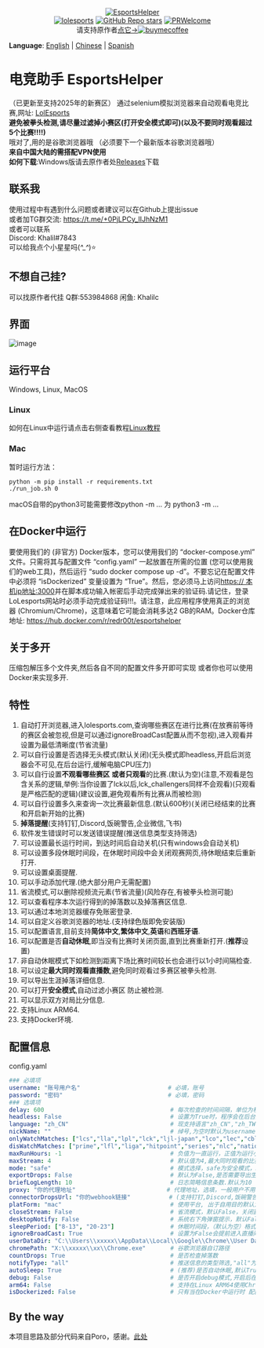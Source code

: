 <p align="center">
<a href="https://github.com/wesselyang/EsportsHelper"><img alt="EsportsHelper" src="https://github.com/Yudaotor/EsportsHelper/assets/87225219/79896860-f119-4e69-bac7-148504d4c2ae"></a><br/>
<a href="https://lolesports.com"><img alt="lolesports" src="https://img.shields.io/badge/WebSite-lolesports.com-445fa5.svg?style=plastic"></a>
<a href="https://github.com/wesselyang/EsportsHelper/stargazers"><img alt="GitHub Repo stars" src="https://img.shields.io/github/stars/wesselyang/EsportsHelper"></a>
<a href="https://github.com/wesselyang/EsportsHelper/pulls"><img alt="PRWelcome" src="https://img.shields.io/badge/PRs-welcome-brightgreen.svg?style=flat"></a><br/>
请支持原作者<a href="https://www.cdnjson.com/images/2023/03/13/image-merge-1678713037835.png">点它-><img alt="buymecoffee" src="https://user-images.githubusercontent.com/87225219/228188809-9d136e10-faa1-49b9-a6b7-b969dd1d8c7f.png"></a>
</p>

**Language**: [English](https://github.com//EsportsHelper/blob/main/README.EN.md) | [Chinese](https://github.com//EsportsHelper/blob/main/README.md) | [Spanish](https://github.com//EsportsHelper/blob/main/README.ES.md)
# 电竞助手 EsportsHelper
（已更新至支持2025年的新赛区）
通过selenium模拟浏览器来自动观看电竞比赛,网址: [LolEsports](lolesports.com)  
**避免被拳头检测,请尽量过滤掉小赛区(打开安全模式即可)(以及不要同时观看超过5个比赛!!!!)**  
哦对了,用的是谷歌浏览器哦 （必须要下一个最新版本谷歌浏览器哦）  
**来自中国大陆的需搭配VPN使用**  
**如何下载**:Windows版请去原作者处[Releases](https://github.com/Yudaotor/EsportsHelper/releases)下载
## 联系我
使用过程中有遇到什么问题或者建议可以在Github上提出issue  
或者加TG群交流: https://t.me/+0PjLPCy_IIJhNzM1  
或者可以联系  
Discord: Khalil#7843  
可以给我点个小星星吗(*^_^*)⭐  
## 不想自己挂?  
可以找原作者代挂 Q群:553984868  闲鱼: Khalilc
## 界面
![image](https://github.com/wesselyang/EsportsHelper/assets/87225219/ec3603e5-463c-4a57-b09a-0c34e90522da)

## 运行平台  
Windows, Linux, MacOS  

### Linux  
如何在Linux中运行请点击右侧查看教程[Linux教程](https://github.com/Yudaotor/EsportsHelper/wiki/%E5%A6%82%E4%BD%95%E5%9C%A8linux%E7%8E%AF%E5%A2%83%E8%BF%90%E8%A1%8C%EF%BC%88run-in-linux%EF%BC%89)
### Mac
暂时运行方法：
```shell
python -m pip install -r requirements.txt
./run_job.sh 0
```
macOS自带的python3可能需要修改python -m … 为 python3 -m … 

## 在Docker中运行
要使用我们的 (非官方) Docker版本，您可以使用我们的 “docker-compose.yml” 文件。只需将其与配置文件 “config.yaml” 一起放置在所需的位置 (您可以使用我们的web工具)，然后运行 “sudo docker compose up -d”。不要忘记在配置文件中必须将 “isDockerized” 变量设置为 “True”。然后，您必须马上访问[https:// 本机ip地址:3000](https://本机ip地址:3000 )并在脚本成功输入帐密后手动完成弹出来的验证码.请记住，登录LoLesports网站时必须手动完成验证码!!!。请注意，此应用程序使用真正的浏览器 (Chromium/Chrome)，这意味着它可能会消耗多达2 GB的RAM。Docker仓库地址: https://hub.docker.com/r/redr00t/esportshelper  

## 关于多开  
压缩包解压多个文件夹,然后各自不同的配置文件多开即可实现 或者你也可以使用Docker来实现多开.


## 特性
1. 自动打开浏览器,进入lolesports.com,查询哪些赛区在进行比赛(在放赛前等待的赛区会被忽视,但是可以通过ignoreBroadCast配置从而不忽视),进入观看并设置为最低清晰度(节省流量)
2. 可以自行设置是否选择无头模式(默认关闭)(无头模式即headless,开启后浏览器会不可见,在后台运行,缓解电脑CPU压力)
3. 可以自行设置**不观看哪些赛区** **或者只观看**的比赛.(默认为空)(注意,不观看是包含关系的逻辑,举例:当你设置了lck以后,lck_challengers同样不会观看)(只观看是严格匹配的逻辑)(建议设置,避免观看所有比赛从而被检测)
4. 可以自行设置多久来查询一次比赛最新信息.(默认600秒)(关闭已经结束的比赛和开启新开始的比赛)
5. **掉落提醒**(支持钉钉,Discord,饭碗警告,企业微信,飞书)
6. 软件发生错误时可以发送错误提醒(推送信息类型支持筛选)
7. 可以设置最长运行时间，到达时间后自动关机(只有windows会自动关机)  
8. 可以设置多段休眠时间段，在休眠时间段中会关闭观赛网页,待休眠结束后重新打开.
9. 可以设置桌面提醒.
10. 可以手动添加代理.(绝大部分用户无需配置)
11. 省流模式,可以删除视频流元素(节省流量)(风险存在,有被拳头检测可能) 
12. 可以查看程序本次运行得到的掉落数以及掉落赛区信息.
13. 可以通过本地浏览器缓存免账密登录.
14. 可以自定义谷歌浏览器的地址.(支持绿色版即免安装版)
15. 可以配置语言,目前支持**简体中文**,**繁体中文**,**英语**和**西班牙语**.
16. 可以配置是否**自动休眠**,即当没有比赛时关闭页面,直到比赛重新打开.(**推荐**设置)
17. 非自动休眠模式下如检测到距离下场比赛时间较长也会进行以1小时间隔检查.
18. 可以设定**最大同时观看直播数**,避免同时观看过多赛区被拳头检测.
19. 可以导出生涯掉落详细信息.
20. 可以打开**安全模式**,自动过滤小赛区 防止被检测.
21. 可以显示双方对局比分信息.
22. 支持Linux ARM64.
23. 支持Docker环境.


## 配置信息
config.yaml
```yaml
### 必填项
username: "账号用户名"                         # 必填，账号  
password: "密码"                              # 必填，密码  
### 选填项
delay: 600                                    # 每次检查的时间间隔，单位为秒(默认为600秒)(每次检测时间会在你设置的时延0.8-1.5倍之间随机波动)  
headless: False                               # 设置为True时，程序会在后台运行，否则会打开浏览器窗口(默认为False)  
language: "zh_CN"                             # 现支持语言"zh_CN","zh_TW","en_US".简体中文,繁体中文,英语.
nickName: ""                                  # 绰号,为空时默认为username.(增强隐私)  
onlyWatchMatches: ["lcs","lla","lpl","lck","ljl-japan","lco","lec","cblol-brazil","pcs","tft_esports","worlds","wqs"]   # 只观看的赛区名称,小写.
disWatchMatches: ["prime","lfl","liga","hitpoint","series","nlc","nationals","academy","qualifiers","legends","challengers","league"]        # 不想看的赛区名称，可以在这里添加.(注意,是小写)  
maxRunHours: -1                               # 负值为一直运行，正值为运行小时, 默认-1
maxStream: 4                                  # 默认值为4,最大同时观看的比赛数,超过将会不予观看.
mode: "safe"                                  # 模式选择，safe为安全模式，normal为普通模式，默认为safe.具体含义见github 
exportDrops: False                            # 默认为False,是否需要导出生涯掉落详情文件,只会在脚本打开时生成.
briefLogLength: 10                            # 日志简略信息条数.默认为10
proxy: "你的代理地址"                          # 代理地址，选填，一般用户不用填,除非你知道你在干什么。 例子, "socks://127.0.0.1:20173"
connectorDropsUrl: "你的webhook链接"           # (支持钉钉,Discord,饭碗警告,企业微信,飞书)具体配置方法见此处https://github.com/wesselyang/EsportsHelper/wiki/%E6%80%8E%E4%B9%88%E9%85%8D%E7%BD%AE%E6%8E%89%E8%90%BD%E6%8F%90%E9%86%92%3F
platForm: "mac"                               # 使用平台, 出于自用目的默认为mac,如需使用windows或linux请在此处进行配置修改（全小写）  
closeStream: False                            # 省流模式，默认False，关闭直播间的视频流(风险存在,有被拳头检测可能) 
desktopNotify: False                          # 系统右下角弹窗提示，默认False
sleepPeriod: ["8-13", "20-23"]                # 休眠时间段，（默认为空）格式为"开始小时-结束小时",在休眠时间段中会关闭观赛网页,待休眠结束后重新打开。区间为左闭合右开。
ignoreBroadCast: True                         # 设置为False会提前进入直播间，以及将支持某些一直处于转播的赛区直播(例如TFT)
userDataDir: "C:\\Users\\xxxxx\\AppData\\Local\\Google\\Chrome\\User Data"  # 例子,其中xxxxx处改为自己电脑的名字,具体教程见https://github.com/wesselyang/EsportsHelper/wiki/%E6%80%8E%E4%B9%88%E4%BD%BF%E7%94%A8%E6%9C%AC%E5%9C%B0%E6%B5%8F%E8%A7%88%E5%99%A8%E7%BC%93%E5%AD%98-%E5%85%8D%E8%B4%A6%E5%AF%86%E7%99%BB%E5%BD%95
chromePath: "X:\\xxxxx\\xx\\Chrome.exe"       # 谷歌浏览器自订路径
countDrops: True                              # 是否检查掉落数
notifyType: "all"                             # 推送信息的类型筛选,"all"为所有信息推送,"error"为仅推送报错信息,"drops"为仅推送掉落信息
autoSleep: True                               # (推荐)是否自动休眠,默认True
debug: False                                  # 是否开启debug模式,开启后在发生异常时会截屏到pics文件夹下,默认False
arm64: False                                  # 支持在Linux ARM64使用Chromium, apple silicon的mac不需要配置该项，需要同时配置platForm: "linux" 并且要有 chromedriver 在路径: "/home/USERNAME/.local/share/undetected_chromedriver/chromedriver", 更多细节见: https://github.com/wesselyang/EsportsHelper/wiki/The-Way-Using-Chromium-on-ARM64
isDockerized: False                           # 只有当在Docker中运行时 配置为True,默认为False.
```

## By the way
本项目思路及部分代码来自Poro，感谢。[此处](https://github.com/LeagueOfPoro/EsportsCapsuleFarmer)
